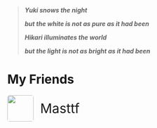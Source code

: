 > ***Yuki snows the night***
>
> ***but the white is not as pure as it had been***
>
> ***Hikari illuminates the world***
>
> ***but the light is not as bright as it had been***

# My Friends

<a href="https://masttf.fun" class="link-container" target="_blank">
    <img src="/avatars/masttf.jpg">
       <span>Masttf</span> 
</a>

<style>
        /* 容器样式 */
        .link-container {
            display: flex; /* 水平排列 */
            align-items: center; /* 垂直居中对齐 */
            text-decoration: none; /* 去掉下划线 */
            font-size: 30px; /* 文字大小 */
        }

        /* 图片样式 */
        .link-container img {
            width: 60px; /* 图片宽度 */
            height: auto; /* 自动调整高度 */
            margin-right: 10px; /* 图片与文字之间的间距 */
            border-radius: 5px; /* 可选：给图片加圆角 */
            margin: 0; /* 取消外部间距 */
        }

        .link-container span {
            line-height: 1; /* 设置行高为1，避免文字撑高容器 */
            margin: 0.5em; /* 取消文字的外边距 */
        }
</style>
